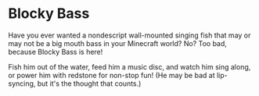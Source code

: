 # Blocky Bass
Have you ever wanted a nondescript wall-mounted singing fish that may or may not be a big mouth bass in your Minecraft world?  No?  Too bad, because Blocky Bass is here!


Fish him out of the water, feed him a music disc, and watch him sing along, or power him with redstone for non-stop fun!  (He may be bad at lip-syncing, but it's the thought that counts.)

